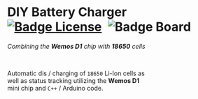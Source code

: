 
# DIY Battery Charger [![Badge License]][License] ![Badge Board]

*Combining the **Wemos D1** chip with **18650** cells*

<br>

Automatic dis / charging of `18650` Li-Ion cells as <br>
well as status tracking utilizing the **Wemos D1** <br>
mini chip and `C++` / Arduino code.


<!----------------------------------------------------------------------------->

[Badge License]: https://img.shields.io/badge/License-GPLv3-blue.svg?style=for-the-badge
[Badge Board]: https://img.shields.io/badge/Board-Wemos_D1-2345be?style=for-the-badge

[License]: LICENSE
